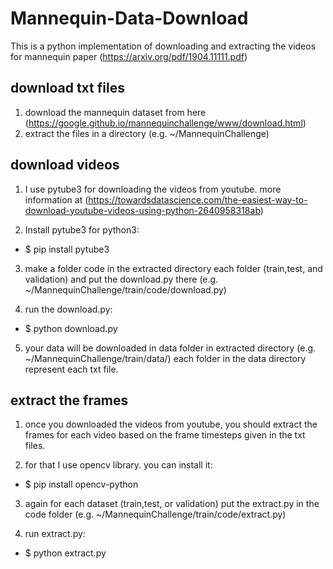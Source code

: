 # Mannequin-Data-Download

This is a python implementation of downloading and extracting the videos for mannequin paper (https://arxiv.org/pdf/1904.11111.pdf)

## download txt files
1. download the mannequin dataset from here (https://google.github.io/mannequinchallenge/www/download.html)
2. extract the files in a directory (e.g. ~/MannequinChallenge)

## download videos
1. I use pytube3 for downloading the videos from youtube. more information at (https://towardsdatascience.com/the-easiest-way-to-download-youtube-videos-using-python-2640958318ab)

2. Install pytube3 for python3:
- $ pip install pytube3

3. make a folder code in the extracted directory each folder (train,test, and validation) and put the download.py there (e.g. ~/MannequinChallenge/train/code/download.py)

4. run the download.py:
- $ python download.py

5. your data will be downloaded in data folder in extracted directory (e.g. ~/MannequinChallenge/train/data/)
each folder in the data directory represent each txt file.

## extract the frames
1. once you downloaded the videos from youtube, you should extract the frames for each video based on the frame timesteps given in the txt files.

2. for that I use opencv library. you can install it:
- $ pip install opencv-python

3. again for each dataset (train,test, or validation) put the extract.py in the code folder (e.g. ~/MannequinChallenge/train/code/extract.py)

4. run extract.py:
- $ python extract.py

